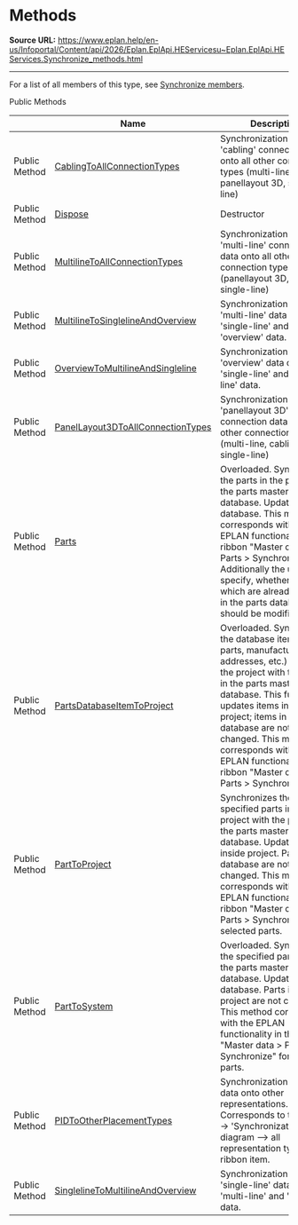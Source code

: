# Methods

**Source URL:** https://www.eplan.help/en-us/Infoportal/Content/api/2026/Eplan.EplApi.HEServicesu~Eplan.EplApi.HEServices.Synchronize_methods.html

---

For a list of all members of this type, see [Synchronize members](Eplan.EplApi.HEServicesu~Eplan.EplApi.HEServices.Synchronize_members.html).

Public Methods

|  | Name | Description |
| --- | --- | --- |
| Public Method | [CablingToAllConnectionTypes](Eplan.EplApi.HEServicesu~Eplan.EplApi.HEServices.Synchronize~CablingToAllConnectionTypes.html) | Synchronization from 'cabling' connection data onto all other connection types (multi-line, panellayout 3D, single-line) |
| Public Method | [Dispose](Eplan.EplApi.HEServicesu~Eplan.EplApi.HEServices.Synchronize~Dispose().html) | Destructor |
| Public Method | [MultilineToAllConnectionTypes](Eplan.EplApi.HEServicesu~Eplan.EplApi.HEServices.Synchronize~MultilineToAllConnectionTypes.html) | Synchronization from 'multi-line' connection data onto all other connection types (panellayout 3D, cabling, single-line) |
| Public Method | [MultilineToSinglelineAndOverview](Eplan.EplApi.HEServicesu~Eplan.EplApi.HEServices.Synchronize~MultilineToSinglelineAndOverview.html) | Synchronization from 'multi-line' data onto 'single-line' and 'overview' data. |
| Public Method | [OverviewToMultilineAndSingleline](Eplan.EplApi.HEServicesu~Eplan.EplApi.HEServices.Synchronize~OverviewToMultilineAndSingleline.html) | Synchronization from 'overview' data onto 'single-line' and 'multi-line' data. |
| Public Method | [PanelLayout3DToAllConnectionTypes](Eplan.EplApi.HEServicesu~Eplan.EplApi.HEServices.Synchronize~PanelLayout3DToAllConnectionTypes.html) | Synchronization from 'panellayout 3D' connection data onto all other connection types (multi-line, cabling, single-line) |
| Public Method | [Parts](Eplan.EplApi.HEServicesu~Eplan.EplApi.HEServices.Synchronize~Parts.html) | Overloaded. Synchronizes the parts in the project to the parts master database. Updates parts database. This method corresponds with the EPLAN functionality in the ribbon "Master data \> Parts \> Synchronize". Additionally the user can specify, whether parts, which are already existing in the parts database, should be modified. |
| Public Method | [PartsDatabaseItemToProject](Eplan.EplApi.HEServicesu~Eplan.EplApi.HEServices.Synchronize~PartsDatabaseItemToProject.html) | Overloaded. Synchronizes the database items (like parts, manufactures addresses, etc.) stored in the project with the items in the parts master database. This function updates items inside project; items in the database are not changed. This method corresponds with the EPLAN functionality in the ribbon "Master data \> Parts \> Synchronize". |
| Public Method | [PartToProject](Eplan.EplApi.HEServicesu~Eplan.EplApi.HEServices.Synchronize~PartToProject.html) | Synchronizes the specified parts inside the project with the parts in the parts master database. Updates parts inside project. Parts in the database are not changed. This method corresponds with the EPLAN functionality in the ribbon "Master data \> Parts \> Synchronize" for selected parts. |
| Public Method | [PartToSystem](Eplan.EplApi.HEServicesu~Eplan.EplApi.HEServices.Synchronize~PartToSystem.html) | Overloaded. Synchronizes the specified parts into the parts master database. Updates parts database. Parts in the project are not changed. This method corresponds with the EPLAN functionality in the ribbon "Master data \> Parts \> Synchronize" for selected parts. |
| Public Method | [PIDToOtherPlacementTypes](Eplan.EplApi.HEServicesu~Eplan.EplApi.HEServices.Synchronize~PIDToOtherPlacementTypes.html) | Synchronization from PID data onto other representations. Corresponds to the Tools' -> 'Synchronization' -> 'PI diagram --> all representation types' ribbon item. |
| Public Method | [SinglelineToMultilineAndOverview](Eplan.EplApi.HEServicesu~Eplan.EplApi.HEServices.Synchronize~SinglelineToMultilineAndOverview.html) | Synchronization from 'single-line' data onto 'multi-line' and 'overview' data. |


